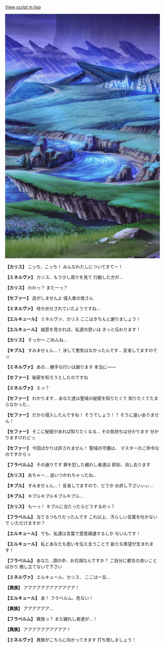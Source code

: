 [View script in lisp](../scripts/210121051.txt)

![plain_night.png](../images/backgrounds/plain_night.png)

**【カリス】**
こっち、こっち！
みんなわたしについてきてー！

**【ミネルヴァ】**
カリス、もう少し周りを見て
行動した方が…

**【カリス】**
わわっ？
またーっ？

**【セファー】**
逃がしませんよ
侵入者の皆さん

**【ミネルヴァ】**
待ち伏せされていたようですね…

**【エルキュール】**
ミネルヴァ、カリス
ここはきちんと謝りましょう！

**【エルキュール】**
誠意を見せれば、私達の思いは
きっと伝わります！

**【カリス】**
そっか～
ごめんね…

**【キプル】**
すみませぇん…！
決して悪気はなかったんです…
反省してますのでっ

**【ミネルヴァ】**
あの…
勝手な行いは謝ります
本当に――

**【セファー】**
秘密を知ろうとしたのですね

**【ミネルヴァ】**
えっ？

**【セファー】**
わかります…
あなた達は聖域の秘密を知りたくて
知りたくてたまらなかった…

**【セファー】**
だから侵入したんですね！
そうでしょう！？
そうに違いありません！

**【セファー】**
そこに秘密があれば知りたくなる…
その気持ちは分かります
分かりますけれどっ

**【セファー】**
今回ばかりは許されません！
聖域の守護は、
マスターのご命令なのですからっ

**【フラベルム】**
その通りです
罪を犯した穢れし者達は
即刻、消し去ります

**【カリス】**
あちゃー…
追いつかれちゃったね…

**【キプル】**
すみませぇん…！
反省してますので、どうか
お許し下さいぃぃ…

**【キプル】**
キプルキプルキプルキプル…

**【カリス】**
も～っ！
キプルに当たったらどうするのっ？

**【フラベルム】**
当てるつもりだったんです
これ以上、汚らしい言葉を吐かないで
いただけますか？

**【エルキュール】**
でも、私達は言葉で意思疎通するしか
ないんです！

**【エルキュール】**
私とあなたも思いを伝え合うことで
新たな希望が生まれます！

**【フラベルム】**
あなた…頭の中、お花畑なんですか？
ご自分に都合の良いことばかり
捲し立てないで下さい

**【ミネルヴァ】**
エルキュール、カリス、
ここは一旦…

**【異族】**
アアアアアアアアアアアア！

**【エルキュール】**
あ！
フラベルム、危ない！

**【異族】**
アアアアアア…

**【フラベルム】**
異族っ？
また穢れし者達が…！

**【異族】**
アアアアアアアアアア！

**【ミネルヴァ】**
異族がこちらに向かってきます
打ち倒しましょう！